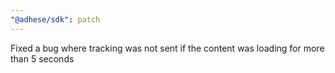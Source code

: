 ```yaml
---
"@adhese/sdk": patch
---
```


Fixed a bug where tracking was not sent if the content was loading for more than 5 seconds
